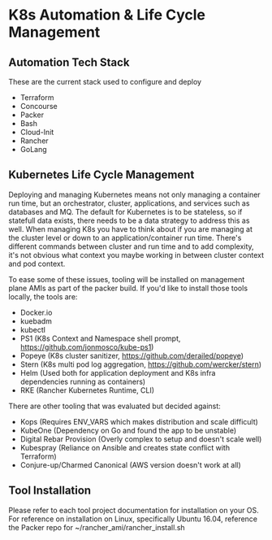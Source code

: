# **K8s Automation** & Life Cycle Management

## **Automation Tech Stack**

These are the current stack used to configure and deploy

- Terraform
- Concourse
- Packer
- Bash
- Cloud-Init
- Rancher
- GoLang

## Kubernetes Life Cycle Management

Deploying and managing Kubernetes means not only managing a container run time, but an orchestrator, cluster, applications, and services such as databases and MQ. The default for Kubernetes is to be stateless, so if statefull data exists, there needs to be a data strategy to address this as well. When managing K8s you have to think about if you are managing at the cluster level or down to an application/container run time. There's different commands between cluster and run time and to add complexity, it's not obvious what context you maybe working in between cluster context and pod context. 

To ease some of these issues, tooling will be installed on management plane AMIs as part of the packer build. If you'd like to install those tools locally, the tools are:

- Docker.io
- kuebadm
- kubectl
- PS1 (K8s Context and Namespace shell prompt, https://github.com/jonmosco/kube-ps1)
- Popeye  (K8s cluster sanitizer, https://github.com/derailed/popeye)
- Stern (K8s multi pod log aggregation, https://github.com/wercker/stern)
- Helm (Used both for application deployment and K8s infra dependencies running as containers)
- RKE (Rancher Kubernetes Runtime, CLI)

There are other tooling that was evaluated but decided against:

- Kops (Requires ENV_VARS which makes distribution and scale difficult)
- KubeOne (Dependency on Go and found the app to be unstable)
- Digital Rebar Provision (Overly complex to setup and doesn't scale well)
- Kubespray (Reliance on Ansible and creates state conflict with Terraform)
- Conjure-up/Charmed Canonical (AWS version doesn't work at all)

## Tool Installation

Please refer to each tool project documentation for installation on your OS. For reference on installation on Linux, specifically Ubuntu 16.04, reference the Packer repo for ~/rancher_ami/rancher_install.sh